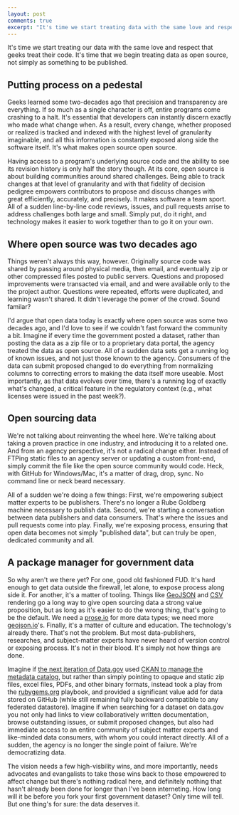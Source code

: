 ```yaml
---
layout: post
comments: true
excerpt: "It's time we start treating data with the same love and respect that geeks treat their code."
---
```


It's time we start treating our data with the same love and respect that geeks treat their code. It's time that we begin treating data as open source, not simply as something to be published.

## Putting process on a pedestal

Geeks learned some two-decades ago that precision and transparency are everything. If so much as a single character is off, entire programs come crashing to a halt. It's essential that developers can instantly discern exactly who made what change when. As a result, every change, whether proposed or realized is tracked and indexed with the highest level of granularity imaginable, and all this information is constantly exposed along side the software itself. It's what makes open source open source.

Having access to a program's underlying source code and the ability to see its revision history is only half the story though. At its core, open source is about building communities around shared challenges. Being able to track changes at that level of granularity and with that fidelity of decision pedigree empowers contributors to propose and discuss changes with great efficiently, accurately, and precisely. It makes software a team sport. All of a sudden line-by-line code reviews, issues, and pull requests arrise to address challenges both large and small. Simply put, do it right, and technology makes it easier to work together than to go it on your own.

## Where open source was two decades ago

Things weren't always this way, however. Originally source code was shared by passing around physical media, then email, and eventually zip or other compressed files posted to public servers. Questions and proposed improvements were transacted via email, and and were available only to the the project author. Questions were repeated, efforts were duplicated, and learning wasn't shared. It didn't leverage the power of the crowd. Sound familar?

I'd argue that open data today is exactly where open source was some two decades ago, and I'd love to see if we couldn't fast forward the community a bit. Imagine if every time the government posted a dataset, rather than posting the data as a zip file or to a proprietary data portal, the agency treated the data as open source. All of a sudden data sets get a running log of known issues, and not just those known to the agency. Consumers of the data can submit proposed changed to do everything from normalizing columns to correcting errors to making the data itself more useable. Most importantly, as that data evolves over time, there's a running log of exactly what's changed, a critical feature in the regulatory context (e.g., what licenses were issued in the past week?).

## Open sourcing data

We're not talking about reinventing the wheel here. We're talking about taking a proven practice in one industry, and introducing it to a related one. And from an agency perspective, it's not a radical change either. Instead of FTPing static files to an agency server or updating a custom front-end, simply commit the file like the open source community would code. Heck, with GitHub for Windows/Mac, it's a matter of drag, drop, sync. No command line or neck beard necessary.

All of a sudden we're doing a few things: First, we're empowering subject matter experts to be publishers. There's no longer a Rube Goldberg machine necessary to publish data. Second, we're starting a conversation between data publishers and data consumers. That's where the issues and pull requests come into play. Finally, we're exposing process, ensuring that open data becomes not simply "published data", but can truly be open, dedicated community and all.

## A package manager for government data

So why aren't we there yet? For one, good old fashioned FUD. It's hard enough to get data outside the firewall, let alone, to expose process along side it. For another, it's a matter of tooling. Things like [GeoJSON](#) and [CSV](#) rendering go a long way to give open sourcing data a strong value proposition, but as long as it's easier to do the wrong thing, that's going to be the default. We need a [prose.io](http://prose.io) for more data types; we need more [geojson.io](http://geojson.io)'s. Finally, it's a matter of culture and education. The technology's already there. That's not the problem. But most data-publishers, researches, and subject-matter experts have never heard of version control or exposing process. It's not in their blood. It's simply not how things are done.

Imagine if [the next iteration of Data.gov](http://next.data.gov) used [CKAN to manage the metadata catalog](http://www.data.gov/blog/ckan-horizon-datagov-20), but rather than simply pointing to opaque and static zip files, excel files, PDFs, and other binary formats, instead took a play from the [rubygems.org](http://rubygems.org) playbook, and provided a significant value add for data stored on GitHub (while still remaining fully backward compatible to any federated datastore). Imagine if when searching for a dataset on data.gov you not only had links to view collaboratively written documentation, browse outstanding issues, or submit proposed changes, but also had immediate access to an entire community of subject matter experts and like-minded data consumers, with whom you could interact directly. All of a sudden, the agency is no longer the single point of failure. We're democratizing data.

The vision needs a few high-visbility wins, and more importantly, needs advocates and evangalists to take those wins back to those empowered to affect change but there's nothing radical here, and definitely nothing that hasn't already been done for longer than I've been interneting. How long will it be before you fork your first government dataset? Only time will tell. But one thing's for sure: the data deserves it.
